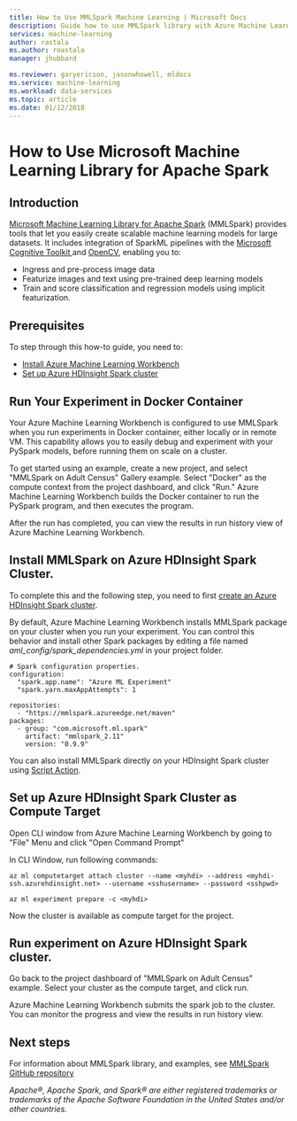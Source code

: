 ```yaml
---
title: How to Use MMLSpark Machine Learning | Microsoft Docs
description: Guide how to use MMLSpark library with Azure Machine Learning.
services: machine-learning
author: rastala
ms.author: roastala
manager: jhubbard

ms.reviewer: garyericson, jasonwhowell, mldocs
ms.service: machine-learning
ms.workload: data-services
ms.topic: article
ms.date: 01/12/2018
---
```

# How to Use Microsoft Machine Learning Library for Apache Spark

## Introduction

[Microsoft Machine Learning Library for Apache Spark](https://github.com/Azure/mmlspark) (MMLSpark)  provides tools that let you easily create scalable machine learning models for large datasets. It includes integration of SparkML pipelines with the [Microsoft Cognitive Toolkit
](https://github.com/Microsoft/CNTK) and [OpenCV](http://www.opencv.org/), enabling you to: 
 * Ingress and pre-process image data
 * Featurize images and text using pre-trained deep learning models
 * Train and score classification and regression models using implicit featurization.

## Prerequisites

To step through this how-to guide, you need to:
- [Install Azure Machine Learning Workbench](../service/quickstart-installation.md)
- [Set up Azure HDInsight Spark cluster](https://docs.microsoft.com/azure/hdinsight/hdinsight-apache-spark-jupyter-spark-sql)

## Run Your Experiment in Docker Container

Your Azure Machine Learning Workbench is configured to use MMLSpark when you run experiments in Docker container, either locally or in remote VM. This capability allows you to easily debug and experiment with your PySpark models, before running them on scale on a cluster. 

To get started using an example, create a new project, and select "MMLSpark on Adult Census" Gallery example. Select "Docker" as the compute context from the project dashboard, and click "Run." Azure Machine Learning Workbench builds the Docker container to run the PySpark program, and then executes the program.

After the run has completed, you can view the results in run history view of Azure Machine Learning Workbench.

## Install MMLSpark on Azure HDInsight Spark Cluster.

To complete this and the following step, you need to first [create an Azure HDInsight Spark cluster](https://docs.microsoft.com/azure/hdinsight/hdinsight-apache-spark-jupyter-spark-sql).

By default, Azure Machine Learning Workbench installs MMLSpark package on your cluster when you run your experiment. You can control this behavior and install other Spark packages by editing a file named _aml_config/spark_dependencies.yml_ in your project folder.

```
# Spark configuration properties.
configuration:
  "spark.app.name": "Azure ML Experiment"
  "spark.yarn.maxAppAttempts": 1

repositories:
  - "https://mmlspark.azureedge.net/maven"
packages:
  - group: "com.microsoft.ml.spark"
    artifact: "mmlspark_2.11"
    version: "0.9.9"
```

You can also install MMLSpark directly on your HDInsight Spark cluster using [Script Action](https://github.com/Azure/mmlspark#hdinsight).

## Set up Azure HDInsight Spark Cluster as Compute Target

Open CLI window from Azure Machine Learning Workbench by going to "File" Menu and click "Open Command Prompt"

In CLI Window, run following commands:

```
az ml computetarget attach cluster --name <myhdi> --address <myhdi-ssh.azurehdinsight.net> --username <sshusername> --password <sshpwd> 
```

```
az ml experiment prepare -c <myhdi>
```

Now the cluster is available as compute target for the project.

## Run experiment on Azure HDInsight Spark cluster.

Go back to the project dashboard of "MMLSpark on Adult Census" example. Select your cluster as the compute target, and click run.

Azure Machine Learning Workbench submits the spark job to the cluster. You can monitor the progress and view the results in run history view.

## Next steps
For information about MMLSpark library, and examples, see [MMLSpark GitHub repository](https://github.com/Azure/mmlspark)

*Apache®, Apache Spark, and Spark® are either registered trademarks or
trademarks of the Apache Software Foundation in the United States and/or other
countries.*
